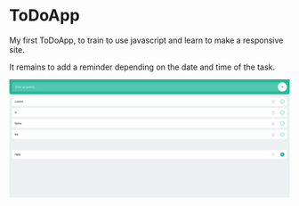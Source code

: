 # ToDoApp

My first ToDoApp, to train to use javascript and learn to make a responsive site.

It remains to add a reminder depending on the date and time of the task.

<img src="https://github.com/LaurineObriot/ToDoApp/blob/master/screenshots/ToDoApp.PNG">
